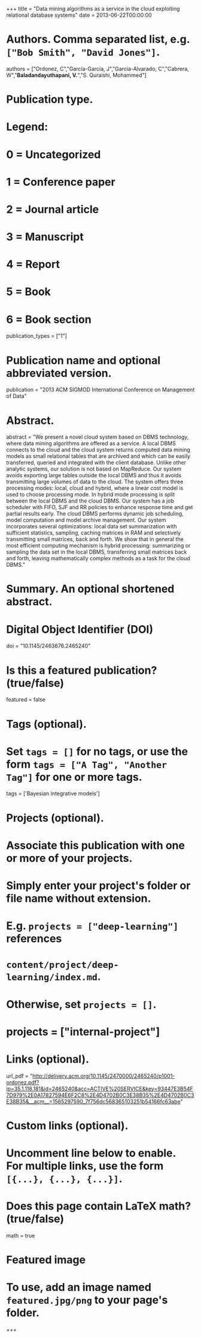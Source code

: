 +++
title = "Data mining algorithms as a service in the cloud exploiting relational database systems"
date = 2013-06-22T00:00:00

# Authors. Comma separated list, e.g. `["Bob Smith", "David Jones"]`.
authors = ["Ordonez, C","García-García, J","Garcia-Alvarado, C","Cabrera, W","**Baladandayuthapani, V.**","S. Quraishi, Mohammed"]

# Publication type.
# Legend:
# 0 = Uncategorized
# 1 = Conference paper
# 2 = Journal article
# 3 = Manuscript
# 4 = Report
# 5 = Book
# 6 = Book section
publication_types = ["1"]

# Publication name and optional abbreviated version.
publication = "2013 ACM SIGMOD International Conference on Management of Data"

# Abstract.
abstract = "We present a novel cloud system based on DBMS technology, where data mining algorithms are offered as a service. A local DBMS connects to the cloud and the cloud system returns computed data mining models as small relational tables that are archived and which can be easily transferred, queried and integrated with the client database. Unlike other analytic systems, our solution is not based on MapReduce. Our system avoids exporting large tables outside the local DBMS and thus it avoids transmitting large volumes of data to the cloud. The system offers three processing modes: local, cloud and hybrid, where a linear cost model is used to choose processing mode. In hybrid mode processing is split between the local DBMS and the cloud DBMS. Our system has a job scheduler with FIFO, SJF and RR policies to enhance response time and get partial results early. The cloud DBMS performs dynamic job scheduling, model computation and model archive management. Our system incorporates several optimizations: local data set summarization with sufficient statistics, sampling, caching matrices in RAM and selectively transmitting small matrices, back and forth. We show that in general the most efficient computing mechanism is hybrid processing: summarizing or sampling the data set in the local DBMS, transferring small matrices back and forth, leaving mathematically complex methods as a task for the cloud DBMS."

# Summary. An optional shortened abstract.

# Digital Object Identifier (DOI)
doi = "10.1145/2463676.2465240"

# Is this a featured publication? (true/false)
featured = false

# Tags (optional).
#   Set `tags = []` for no tags, or use the form `tags = ["A Tag", "Another Tag"]` for one or more tags.
tags = ['Bayesian Integrative models']

# Projects (optional).
#   Associate this publication with one or more of your projects.
#   Simply enter your project's folder or file name without extension.
#   E.g. `projects = ["deep-learning"]` references 
#   `content/project/deep-learning/index.md`.
#   Otherwise, set `projects = []`.
# projects = ["internal-project"]

# Links (optional).
 url_pdf = "http://delivery.acm.org/10.1145/2470000/2465240/p1001-ordonez.pdf?ip=35.1.118.181&id=2465240&acc=ACTIVE%20SERVICE&key=93447E3B54F7D979%2E0A17827594E6F2C8%2E4D4702B0C3E38B35%2E4D4702B0C3E38B35&__acm__=1565297590_7f756dc568365103251b54166fc63abe"




# Custom links (optional).
#   Uncomment line below to enable. For multiple links, use the form `[{...}, {...}, {...}]`.

# Does this page contain LaTeX math? (true/false)
math = true

# Featured image
# To use, add an image named `featured.jpg/png` to your page's folder. 
+++

